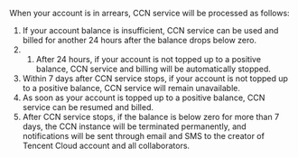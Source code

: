 When your account is in arrears, CCN service will be processed as follows:
1. If your account balance is insufficient, CCN service can be used and billed for another 24 hours after the balance drops below zero.
2. 1. After 24 hours, if your account is not topped up to a positive balance, CCN service and billing will be automatically stopped.
 2. Within 7 days after CCN service stops, if your account is not topped up to a positive balance, CCN service will remain unavailable.
 3. As soon as your account is topped up to a positive balance, CCN service can be resumed and billed.
3. After CCN service stops, if the balance is below zero for more than 7 days, the CCN instance will be terminated permanently, and notifications will be sent through email and SMS to the creator of Tencent Cloud account and all collaborators.

